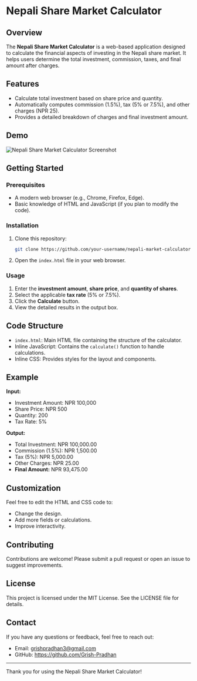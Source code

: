 # Nepali Share Market Calculator

## Overview
The **Nepali Share Market Calculator** is a web-based application designed to calculate the financial aspects of investing in the Nepali share market. It helps users determine the total investment, commission, taxes, and final amount after charges.

## Features
- Calculate total investment based on share price and quantity.
- Automatically computes commission (1.5%), tax (5% or 7.5%), and other charges (NPR 25).
- Provides a detailed breakdown of charges and final investment amount.

## Demo
![Nepali Share Market Calculator Screenshot](screenshot.png)

## Getting Started

### Prerequisites
- A modern web browser (e.g., Chrome, Firefox, Edge).
- Basic knowledge of HTML and JavaScript (if you plan to modify the code).

### Installation
1. Clone this repository:
   ```bash
   git clone https://github.com/your-username/nepali-market-calculator.git
   ```
2. Open the `index.html` file in your web browser.

### Usage
1. Enter the **investment amount**, **share price**, and **quantity of shares**.
2. Select the applicable **tax rate** (5% or 7.5%).
3. Click the **Calculate** button.
4. View the detailed results in the output box.

## Code Structure
- `index.html`: Main HTML file containing the structure of the calculator.
- Inline JavaScript: Contains the `calculate()` function to handle calculations.
- Inline CSS: Provides styles for the layout and components.

## Example
**Input:**
- Investment Amount: NPR 100,000
- Share Price: NPR 500
- Quantity: 200
- Tax Rate: 5%

**Output:**
- Total Investment: NPR 100,000.00
- Commission (1.5%): NPR 1,500.00
- Tax (5%): NPR 5,000.00
- Other Charges: NPR 25.00
- **Final Amount:** NPR 93,475.00

## Customization
Feel free to edit the HTML and CSS code to:
- Change the design.
- Add more fields or calculations.
- Improve interactivity.

## Contributing
Contributions are welcome! Please submit a pull request or open an issue to suggest improvements.

## License
This project is licensed under the MIT License. See the LICENSE file for details.

## Contact
If you have any questions or feedback, feel free to reach out:
- Email: grishpradhan3@gmail.com
- GitHub: https://github.com/Grish-Pradhan

---
Thank you for using the Nepali Share Market Calculator!

